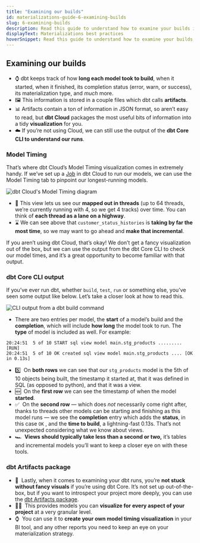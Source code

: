 ```yaml
---
title: "Examining our builds"
id: materializations-guide-6-examining-builds
slug: 6-examining-builds
description: Read this guide to understand how to examine your builds in dbt.
displayText: Materializations best practices
hoverSnippet: Read this guide to understand how to examine your builds in dbt.
---
```


## Examining our builds

- ⌚ dbt keeps track of how **long each model took to build**, when it started, when it finished, its completion status (error, warn, or success), its materialization type, and _much_ more.
- 🖼️ This information is stored in a couple files which dbt calls **artifacts**.
- 📊 Artifacts contain a ton of information in JSON format, so aren’t easy to read, but **dbt Cloud** packages the most useful bits of information into a tidy **visualization** for you.
- ☁️ If you’re not using Cloud, we can still use the output of the **dbt Core CLI to understand our runs**.

### Model Timing

That’s where dbt Cloud’s Model Timing visualization comes in extremely handy. If we’ve set up a [Job](/guides/bigquery) in dbt Cloud to run our models, we can use the Model Timing tab to pinpoint our longest-running models.

![dbt Cloud's Model Timing diagram](/img/best-practices/materializations/model-timing-diagram.png)

- 🧵 This view lets us see our **mapped out in threads** (up to 64 threads, we’re currently running with 4, so we get 4 tracks) over time. You can think of **each thread as a lane on a highway**.
- ⌛ We can see above that `customer_status_histories` is **taking by far the most time**, so we may want to go ahead and **make that incremental**.

If you aren’t using dbt Cloud, that’s okay! We don’t get a fancy visualization out of the box, but we can use the output from the dbt Core CLI to check our model times, and it’s a great opportunity to become familiar with that output.

### dbt Core CLI output

If you’ve ever run dbt, whether `build`, `test`, `run` or something else, you’ve seen some output like below. Let’s take a closer look at how to read this.

![CLI output from a dbt build command](/img/best-practices/materializations/dbt-build-output.png)

- There are two entries per model, the **start** of a model’s build and the **completion**, which will include **how long** the model took to run. The **type** of model is included as well. For example:

```shell
20:24:51  5 of 10 START sql view model main.stg_products ......... [RUN]
20:24:51  5 of 10 OK created sql view model main.stg_products .... [OK in 0.13s]
```

- 5️⃣  On **both rows** we can see that our `stg_products` model is the 5th of 10 objects being built, the timestamp it started at, that it was defined in SQL (as opposed to python), and that it was a view.
- 🆕  On the **first row** we can see the timestamp of when the model **started**.
- ✅  On the **second row** — which does _not_ necessarily come right after, thanks to threads other models can be starting and finishing as this model runs — we see the **completion** entry which adds the **status**, in this case `OK` , and the **time to build**, a lightning-fast 0.13s. That’s not unexpected considering what we know about views.
- 🏎️  **Views should typically take less than a second or two,** it’s tables and incremental models you’ll want to keep a closer eye on with these tools.

### dbt Artifacts package

- 🎨  Lastly, when it comes to examining your dbt runs, you’re **not stuck without fancy visuals** if you’re using dbt Core. It’s not set up out-of-the-box, but if you want to introspect your project more deeply, you can use the [dbt Artifacts package](https://github.com/brooklyn-data/dbt_artifacts).
- 👩‍🎨  This provides models you can **visualize for every aspect of your project** at a very granular level.
- ⌚  You can use it to **create your own model timing visualization** in your BI tool, and any other reports you need to keep an eye on your materialization strategy.
